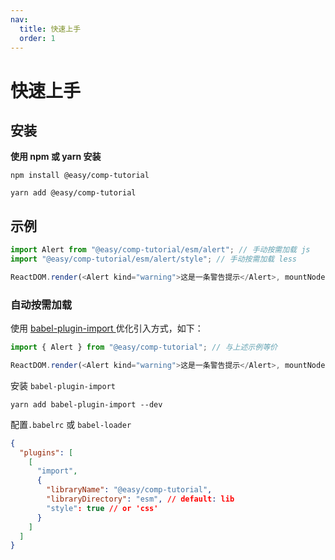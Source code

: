 ```yaml
---
nav:
  title: 快速上手
  order: 1
---
```


# 快速上手

## 安装

**使用 npm 或 yarn 安装**

```shell
npm install @easy/comp-tutorial
```

```shell
yarn add @easy/comp-tutorial
```

## 示例

```js
import Alert from "@easy/comp-tutorial/esm/alert"; // 手动按需加载 js
import "@easy/comp-tutorial/esm/alert/style"; // 手动按需加载 less

ReactDOM.render(<Alert kind="warning">这是一条警告提示</Alert>, mountNode);
```

### 自动按需加载

使用 [babel-plugin-import ](https://www.npmjs.com/package/babel-plugin-import) 优化引入方式，如下：

```js
import { Alert } from "@easy/comp-tutorial"; // 与上述示例等价

ReactDOM.render(<Alert kind="warning">这是一条警告提示</Alert>, mountNode);
```

安装 `babel-plugin-import`

```
yarn add babel-plugin-import --dev
```

配置`.babelrc` 或 `babel-loader`

```json
{
  "plugins": [
    [
      "import",
      {
        "libraryName": "@easy/comp-tutorial",
        "libraryDirectory": "esm", // default: lib
        "style": true // or 'css'
      }
    ]
  ]
}
```
